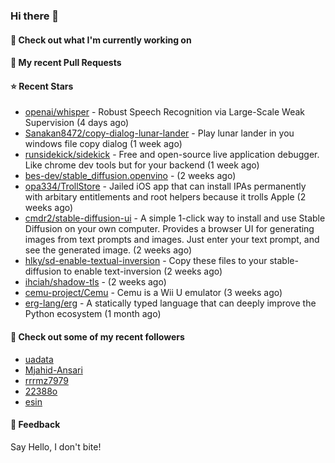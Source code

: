### Hi there 👋

#### 👷 Check out what I'm currently working on

#### 🔨 My recent Pull Requests


#### ⭐ Recent Stars

- [openai/whisper](https://github.com/openai/whisper) - Robust Speech Recognition via Large-Scale Weak Supervision (4 days ago)
- [Sanakan8472/copy-dialog-lunar-lander](https://github.com/Sanakan8472/copy-dialog-lunar-lander) - Play lunar lander in you windows file copy dialog (1 week ago)
- [runsidekick/sidekick](https://github.com/runsidekick/sidekick) - Free and open-source live application debugger. Like chrome dev tools but for your backend (1 week ago)
- [bes-dev/stable_diffusion.openvino](https://github.com/bes-dev/stable_diffusion.openvino) -  (2 weeks ago)
- [opa334/TrollStore](https://github.com/opa334/TrollStore) - Jailed iOS app that can install IPAs permanently with arbitary entitlements and root helpers because it trolls Apple (2 weeks ago)
- [cmdr2/stable-diffusion-ui](https://github.com/cmdr2/stable-diffusion-ui) - A simple 1-click way to install and use Stable Diffusion on your own computer. Provides a browser UI for generating images from text prompts and images. Just enter your text prompt, and see the generated image. (2 weeks ago)
- [hlky/sd-enable-textual-inversion](https://github.com/hlky/sd-enable-textual-inversion) - Copy these files to your stable-diffusion to enable text-inversion (2 weeks ago)
- [ihciah/shadow-tls](https://github.com/ihciah/shadow-tls) -  (2 weeks ago)
- [cemu-project/Cemu](https://github.com/cemu-project/Cemu) - Cemu is a Wii U emulator (3 weeks ago)
- [erg-lang/erg](https://github.com/erg-lang/erg) - A statically typed language that can deeply improve the Python ecosystem (1 month ago)

#### 👯 Check out some of my recent followers

- [uadata](https://github.com/uadata)
- [Mjahid-Ansari](https://github.com/Mjahid-Ansari)
- [rrrmz7979](https://github.com/rrrmz7979)
- [22388o](https://github.com/22388o)
- [esin](https://github.com/esin)

#### 💬 Feedback

Say Hello, I don't bite!